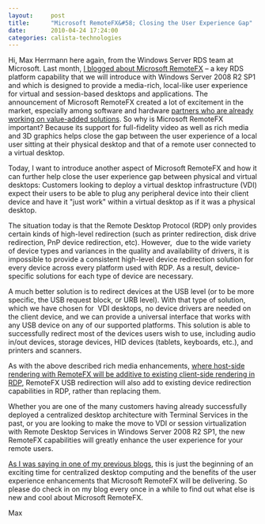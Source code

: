 ```yaml
---
layout:     post
title:      "Microsoft RemoteFX&#58; Closing the User Experience Gap"
date:       2010-04-24 17:24:00
categories: calista-technologies
---
```

Hi, Max Herrmann here again, from the Windows Server RDS team at Microsoft. Last month, [I blogged about Microsoft RemoteFX](http://blogs.technet.com/virtualization/archive/2010/03/17/explaining-microsoft-remotefx.aspx) – a key RDS platform capability that we will introduce with Windows Server 2008 R2 SP1 and which is designed to provide a media-rich, local-like user experience for virtual and session-based desktops and applications. The announcement of Microsoft RemoteFX created a lot of excitement in the market, especially among software and hardware [partners who are already working on value-added solutions](http://blogs.msdn.com/rds/archive/2010/03/22/partners-support-microsoft-remotefx.aspx). So why is Microsoft RemoteFX important? Because its support for full-fidelity video as well as rich media and 3D graphics helps close the gap between the user experience of a local user sitting at their physical desktop and that of a remote user connected to a virtual desktop.

Today, I want to introduce another aspect of Microsoft RemoteFX and how it can further help close the user experience gap between physical and virtual desktops: Customers looking to deploy a virtual desktop infrastructure (VDI) expect their users to be able to plug any peripheral device into their client device and have it "just work" within a virtual desktop as if it was a physical desktop. 

The situation today is that the Remote Desktop Protocol (RDP) only provides certain kinds of high-level redirection (such as printer redirection, disk drive redirection, PnP device redirection, etc). However,  due to the wide variety of device types and variances in the quality and availability of drivers, it is impossible to provide a consistent high-level device redirection solution for every device across every platform used with RDP. As a result, device-specific solutions for each type of device are necessary.

A much better solution is to redirect devices at the USB level (or to be more specific, the USB request block, or URB level). With that type of solution, which we have chosen for  VDI desktops, no device drivers are needed on the client device, and we can provide a universal interface that works with any USB device on any of our supported platforms. This solution is able to successfully redirect most of the devices users wish to use, including audio in/out devices, storage devices, HID devices (tablets, keyboards, etc.), and printers and scanners.

As with the above described rich media enhancements, [where host-side rendering with RemoteFX will be additive to existing client-side rendering in RDP](http://blogs.msdn.com/rds/archive/2010/03/26/microsoft-remotefx-the-problem-we-are-solving.aspx), RemoteFX USB redirection will also add to existing device redirection capabilities in RDP, rather than replacing them.

Whether you are one of the many customers having already successfully deployed a centralized desktop architecture with Terminal Services in the past, or you are looking to make the move to VDI or session virtualization with Remote Desktop Services in Windows Server 2008 R2 SP1, the new RemoteFX capabilities will greatly enhance the user experience for your remote users.

[As I was saying in one of my previous blogs](http://blogs.technet.com/virtualization/archive/2010/03/17/explaining-microsoft-remotefx.aspx), this is just the beginning of an exciting time for centralized desktop computing and the benefits of the user experience enhancements that Microsoft RemoteFX will be delivering. So please do check in on my blog every once in a while to find out what else is new and cool about Microsoft RemoteFX.

Max
